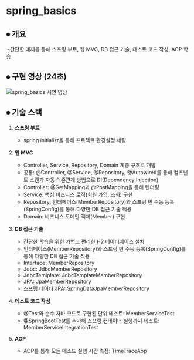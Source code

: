 # spring_basics


## **⦁ 개요**

​	-간단한 예제를 통해 스프링 부트, 웹 MVC, DB 접근 기술, 테스트 코드 작성, AOP 학습

## **⦁ 구현 영상 (24초)**

![spring_basics 시연 영상](https://user-images.githubusercontent.com/58173061/126873461-e4f25d35-dc34-4028-9350-440bcb8545e1.gif)

## **⦁ 기술 스택**

1. **스프링 부트**

   - spring initializr을 통해 프로젝트 환경설정 세팅

2. **웹 MVC**

   - Controller, Service, Repository, Domain 계층 구조로 개발
   - 공통: @Controller, @Service, @Repository, @Autowired를 통해 컴포넌트 스캔과 자동 의존관계 방법으로 DI(Dependency Injection)
   - Controller: @GetMapping과 @PostMapping을 통해 렌더링
   - Service: 핵심 비즈니스 로직(회원 가입, 조회) 구현 
   - Repository: 인터페이스(MemberRepository)와 스프링 빈 수동 등록(SpringConfig)를 통해 다양한 DB 접근 기술 적용
   - Domain: 비즈니스 도메인 객체(Member) 구현  

3. **DB 접근 기술**

     - 간단한 학습을 위한 가볍고 편리한 H2 데이터베이스 설치
     - 인터페이스(MemberRepository)와 스프링 빈 수동 등록(SpringConfig)를 통해 다양한 DB 접근 기술 적용
     - Interface: MemberRepository
     - Jdbc: JdbcMemberRepository
     - JdbcTemlplate: JdbcTemplateMemberRepository
     - JPA: JpaMemberRepository
     - 스프링 데이터 JPA: SpringDataJpaMemberRepository

4. **테스트 코드 작성**

     - @Test와 순수 자바 코드로 구현된 단위 테스트: MemberServiceTest
     - @SpringBootTest를 추가해 스프링 컨테이너 실행까지 테스트: MemberServiceIntegrationTest

5. **AOP**

     - AOP를 통해 모든 메소드 실행 시간 측정: TimeTraceAop
